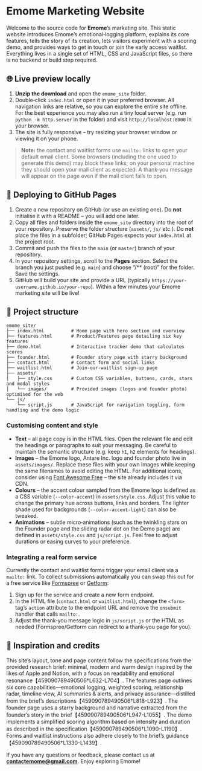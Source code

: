 # Emome Marketing Website

Welcome to the source code for **Emome**’s marketing site.  This static website introduces Emome’s emotional‑logging platform, explains its core features, tells the story of its creation, lets visitors experiment with a scoring demo, and provides ways to get in touch or join the early access waitlist.  Everything lives in a single set of HTML, CSS and JavaScript files, so there is no backend or build step required.

## 🌐 Live preview locally

1. **Unzip the download** and open the `emome_site` folder.
2. Double‑click `index.html` or open it in your preferred browser.  All navigation links are relative, so you can explore the entire site offline.  For the best experience you may also run a tiny local server (e.g. run `python -m http.server` in the folder) and visit `http://localhost:8000` in your browser.
3. The site is fully responsive – try resizing your browser window or viewing it on your phone.

> **Note:** the contact and waitlist forms use `mailto:` links to open your default email client.  Some browsers (including the one used to generate this demo) may block these links; on your personal machine they should open your mail client as expected.  A thank‑you message will appear on the page even if the mail client fails to open.

## 🚀 Deploying to GitHub Pages

1. Create a new repository on GitHub (or use an existing one).  Do **not** initialise it with a README – you will add one later.
2. Copy all files and folders inside the `emome_site` directory into the root of your repository.  Preserve the folder structure (`assets/`, `js/` etc.).  Do **not** place the files in a subfolder; GitHub Pages expects your `index.html` at the project root.
3. Commit and push the files to the `main` (or `master`) branch of your repository.
4. In your repository settings, scroll to the **Pages** section.  Select the branch you just pushed (e.g. `main`) and choose “/** (root)” for the folder.  Save the settings.
5. GitHub will build your site and provide a URL (typically `https://your-username.github.io/your‑repo`).  Within a few minutes your Emome marketing site will be live!

## 🧩 Project structure

```
emome_site/
├── index.html          # Home page with hero section and overview
├── features.html       # Product/Features page detailing six key features
├── demo.html           # Interactive tracker demo that calculates scores
├── founder.html        # Founder story page with starry background
├── contact.html        # Contact form and social links
├── waitlist.html       # Join‑our‑waitlist sign‑up page
├── assets/
│   ├── style.css       # Custom CSS variables, buttons, cards, stars and modal styles
│   └── images/         # Provided images (logos and founder photo) optimised for the web
└── js/
    └── script.js       # JavaScript for navigation toggling, form handling and the demo logic
```

### Customising content and style

* **Text** – all page copy is in the HTML files.  Open the relevant file and edit the headings or paragraphs to suit your messaging.  Be careful to maintain the semantic structure (e.g. keep `h1`, `h2` elements for headings).
* **Images** – the Emome logo, Antare Inc. logo and founder photo live in `assets/images/`.  Replace these files with your own images while keeping the same filenames to avoid editing the HTML.  For additional icons, consider using [Font Awesome Free](https://fontawesome.com/) – the site already includes it via CDN.
* **Colours** – the accent colour sampled from the Emome logo is defined as a CSS variable (`--color-accent`) in `assets/style.css`.  Adjust this value to change the primary hue across buttons, links and borders.  The lighter shade used for backgrounds (`--color-accent-light`) can also be tweaked.
* **Animations** – subtle micro‑animations (such as the twinkling stars on the Founder page and the sliding radar dot on the Demo page) are defined in `assets/style.css` and `js/script.js`.  Feel free to adjust durations or easing curves to your preference.

### Integrating a real form service

Currently the contact and waitlist forms trigger your email client via a `mailto:` link.  To collect submissions automatically you can swap this out for a free service like [Formspree](https://formspree.io/) or [Getform](https://getform.io/):

1. Sign up for the service and create a new form endpoint.
2. In the HTML file (`contact.html` or `waitlist.html`), change the `<form>` tag’s `action` attribute to the endpoint URL and remove the `onsubmit` handler that calls `mailto:`.
3. Adjust the thank‑you message logic in `js/script.js` or the HTML as needed (Formspree/Getform can redirect to a thank‑you page for you).

## 📖 Inspiration and credits

This site’s layout, tone and page content follow the specifications from the provided research brief: minimal, modern and warm design inspired by the likes of Apple and Notion, with a focus on readability and emotional resonance【459090789490506†L632-L704】.  The features page outlines six core capabilities—emotional logging, weighted scoring, relationship radar, timeline view, AI summaries & alerts, and privacy assurance—distilled from the brief’s descriptions【459090789490506†L818-L923】.  The founder page uses a starry background and narrative extracted from the founder’s story in the brief【459090789490506†L947-L1055】.  The demo implements a simplified scoring algorithm based on intensity and duration as described in the specification【459090789490506†L1090-L1190】.  Forms and waitlist instructions also adhere closely to the brief’s guidance【459090789490506†L1330-L1439】.

If you have any questions or feedback, please contact us at **contactemome@gmail.com**.  Enjoy exploring Emome!